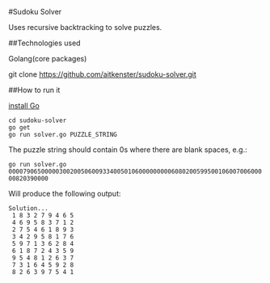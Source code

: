#Sudoku Solver

Uses recursive backtracking to solve puzzles.

##Technologies used

Golang(core packages)

git clone https://github.com/aitkenster/sudoku-solver.git

##How to run it

[install Go](https://golang.org/doc/install)

```
cd sudoku-solver
go get
go run solver.go PUZZLE_STRING
```

The puzzle string should contain 0s where there are blank spaces, e.g.:

`go run solver.go 000079065000003002005060093340050106000000000608020059950010600700600000820390000`

Will produce the following output:
```
Solution...
 1 8 3 2 7 9 4 6 5
 4 6 9 5 8 3 7 1 2
 2 7 5 4 6 1 8 9 3
 3 4 2 9 5 8 1 7 6
 5 9 7 1 3 6 2 8 4
 6 1 8 7 2 4 3 5 9
 9 5 4 8 1 2 6 3 7
 7 3 1 6 4 5 9 2 8
 8 2 6 3 9 7 5 4 1
 ```

 
